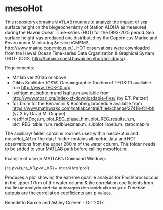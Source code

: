 # mesoHot

This repository contains MATLAB routines to analyze the impact of sea surface height on the biogeochemistry of Station ALOHA as measured during the Hawaii Ocean Time-series (HOT) for the 1993-2015 period.
Sea surface height was produced and distributed by the Copernicus Marine and Environment Monitoring Service (CMEMS, http://www.marine.copernicus.eu). HOT observations were downloaded from the Hawaii Ocean Time-series Data Organization & Graphical System (HOT-DOGS, http://hahana.soest.hawaii.edu/hot/hot-dogs/).

Requirements:
- Matlab ver 2013b or above
- Gibbs SeaWater (GSW) Oceanographic Toolbox of TEOS-10 available rom http://www.TEOS-10.org
- lsqfitgm.m, lsqfitx.m and lsqfity.m available from http://www.mbari.org/index-of-downloadable-files/ (by E.T. Peltzer) 
- fdr_bh.m for the Benjamini & Hochberg procedure available from https://www.mathworks.com/matlabcentral/fileexchange/27418-fdr-bh (v2.3 by David M. Groppe)
- readHotDogs.m, plot_REG_phase_h.m, plot_REG_results_h.m, plot_REG_table_h.m, redbluecmap.m, subplot_labels.m, zerocmap.m 

The auxiliary/ folder contains routines used within mesoHot.m and mesoHot_AR.m
The data/ folder contains altimetric data and HOT observations from the upper 200 m of the water column. This folder needs to be added to your MATLAB path before calling mesoHot.m.

Example of use (in MATLAB’s Command Window):

[rs,pvals,rs_AR,pval_AR] =  mesoHot('pro’)

Produces a plot showing the extreme quartile analysis for Prochlorochoccus in the upper 175 m of the water column & the correlation coefficients from the linear analysis and the autoregression residuals analysis. Function outputs are the correllation coefficients and p values.

Benedetto Barone and Ashley Coenen - Oct 2017
